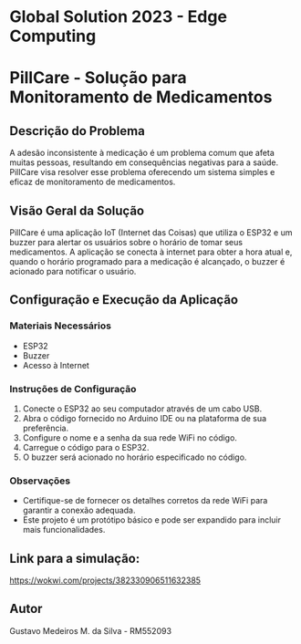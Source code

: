 # Global Solution 2023 - Edge Computing

# PillCare - Solução para Monitoramento de Medicamentos

## Descrição do Problema
A adesão inconsistente à medicação é um problema comum que afeta muitas pessoas, resultando em consequências negativas para a saúde. PillCare visa resolver esse problema oferecendo um sistema simples e eficaz de monitoramento de medicamentos.

## Visão Geral da Solução
PillCare é uma aplicação IoT (Internet das Coisas) que utiliza o ESP32 e um buzzer para alertar os usuários sobre o horário de tomar seus medicamentos. A aplicação se conecta à internet para obter a hora atual e, quando o horário programado para a medicação é alcançado, o buzzer é acionado para notificar o usuário.

## Configuração e Execução da Aplicação
### Materiais Necessários
- ESP32
- Buzzer
- Acesso à Internet

### Instruções de Configuração
1. Conecte o ESP32 ao seu computador através de um cabo USB.
2. Abra o código fornecido no Arduino IDE ou na plataforma de sua preferência.
3. Configure o nome e a senha da sua rede WiFi no código.
4. Carregue o código para o ESP32.
5. O buzzer será acionado no horário especificado no código.

### Observações
- Certifique-se de fornecer os detalhes corretos da rede WiFi para garantir a conexão adequada.
- Este projeto é um protótipo básico e pode ser expandido para incluir mais funcionalidades.

## Link para a simulação:
https://wokwi.com/projects/382330906511632385

## Autor
Gustavo Medeiros M. da Silva - RM552093